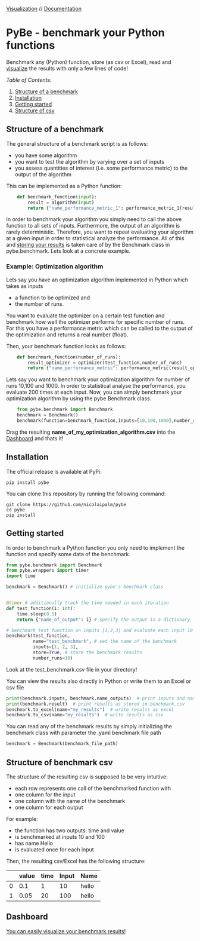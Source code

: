 [Visualization](https://nicolaipalm-pybe-dashboard-dashboard-yb61qz.streamlit.app) //
[Documentation](https://pybe.readthedocs.io/en/latest/source/benchmark.html)

# PyBe - benchmark your Python functions

Benchmark any (Python) function, store (as csv or Excel), read and [visualize](https://nicolaipalm-pybe-dashboard-dashboard-yb61qz.streamlit.app)
the results with only a few lines of code!

*Table of Contents:*
1. [Structure of a benchmark](#structure-of-a-benchmark)
2. [Installation](#installation)
3. [Getting started](#getting-started)
4. [Structure of csv](#structure-of-benchmark-csv)

## Structure of a benchmark

The general structure of a benchmark script is as follows:
- you have some algorithm
- you want to test the algorithm by varying over a set of inputs
- you assess quantities of interest (i.e. some performance metric) to the output of the algorithm

This can be implemented as a Python function:
```python
    def benchmark_function(input):
        result = algorithm(input)
        return {"name_performance_metric_1": performance_metric_1(result),"name_performance_metric_2": performance_metric_1(result),...}
```

In order to benchmark your algorithm you simply need to call the above function to all sets of inputs.
Furthermore, the output of an algorithm is rarely deterministic. Therefore,
you want to repeat evaluating your algorithm at a given input in order to statistical analyze the performance.
All of this and [storing your results](#structure-of-benchmark-csv) is taken care of by the Benchmark class in pybe.benchmark.
Lets look at a concrete example.

### Example: Optimization algorithm
Lets say you have an optimization algorithm implemented in Python
which takes as inputs
- a function to be optimized and
- the number of runs.

You want to evaluate the optimizer on a certain test function and benchmark how well the optimizer
performs for specific number of runs.
For this you have a performance metric which can be called to the output of the optimization and returns
a real number (float).

Then, your benchmark function looks as follows:

```python
    def benchmark_function(number_of_runs):
        result_optimizer = optimizer(test_function,number_of_runs)
        return {"name_performance_metric": performance_metric(result_optimizer)}
```
Lets say you want to benchmark your optimization algorithm for number of runs 10,100 and 1000.
In order to statistical analyse the performance, you evaluate 200 times at each input.
Now, you can simply benchmark your optimization algorithm by using the pybe Benchmark class.

```python
    from pybe.benchmark import Benchmark
    benchmark = Benchmark()
    benchmark(function=benchmark_function,inputs=[10,100,1000],number_runs=200,name="name_of_my_optimization_algorithm")
```

Drag the resulting **name_of_my_optimization_algorithm.csv** into the [Dashboard](https://nicolaipalm-pybe-dashboard-dashboard-yb61qz.streamlit.app) and thats it!

## Installation
The official release is available at PyPi:

```
pip install pybe
```

You can clone this repository by running the following command:

```
git clone https://github.com/nicolaipalm/pybe
cd pybe
pip install
```

## Getting started

In order to benchmark a Python function you only need to implement the function and
specify some data of the benchmark.

```python
from pybe.benchmark import Benchmark
from pybe.wrappers import timer
import time

benchmark = Benchmark() # initialize pybe's benchmark class


@timer # additionally track the time needed in each iteration
def test_function(i: int):
    time.sleep(0.1)
    return {"name_of_output": i} # specify the output in a dictionary

# benchmark test_function on inputs [1,2,3] and evaluate each input 10 times
benchmark(test_function,
          name="test_benchmark", # set the name of the benchmark
          inputs=[1, 2, 3],
          store=True, # store the benchmark results
          number_runs=10)
```
Look at the test_benchmark.csv file in your directory!

You can view the results also directly in Python or write them to an Excel or csv file

```python
print(benchmark.inputs, benchmark.name_outputs)  # print inputs and names of outputs
print(benchmark.result)  # print results as stored in benchmark.csv
benchmark.to_excel(name="my_results")  # write results as excel
benchmark.to_csv(name="my_results")  # write results as csv

```

You can read any of the benchmark results by simply initializing the
benchmark class with parameter the .yaml benchmark file path

```python
benchmark = Benchmark(benchmark_file_path)
```

## Structure of benchmark csv

The structure of the resulting csv is supposed to be very intuitive:
- each row represents one call of the benchmarked function with
- one column for the input
- one column with the name of the benchmark
- one column for each output

For example:
- the function has two outputs: time and value
- is benchmarked at inputs 10 and 100
- has name Hello
- is evaluated once for each input

Then, the resulting csv/Excel has the following structure:

|   | value    | time  | Input | Name |
|---|----------|-------|-------|------|
| 0 | 0.1      | 1     | 10    | hello|
| 1 | 0.05     | 20    | 100   | hello|

## Dashboard

[You can easily visualize your benchmark results!](https://nicolaipalm-pybe-dashboard-dashboard-yb61qz.streamlit.app)
